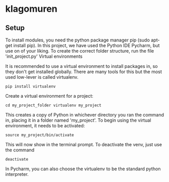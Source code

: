 # klagomuren

## Setup
To install modules, you need the python package manager pip (sudo apt-get install pip). In this project, we have used the Python IDE Pycharm, but use on of your liking. To create the correct folder structure, run the file 'init_project.py'
Virtual environments

It is recommended to use a virtual environment to install packages in, so they don't get installed globally. There are many tools for this but the most used low-lever is called virtualenv.

    pip install virtualenv

Create a virtual environment for a project:

    cd my_project_folder virtualenv my_project

This creates a copy of Python in whichever directory you ran the command in, placing it in a folder named 'my_project'. To begin using the virtual environment, it needs to be activated:

    source my_project/bin/activate

This will now show in the terminal prompt. To deactivate the venv, just use the command

    deactivate

In Pycharm, you can also choose the virtualenv to be the standard python interpreter.
